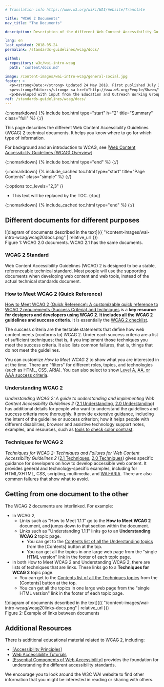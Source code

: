 ```yaml
---
# Translation info https://www.w3.org/wiki/WAI/Website/Translate

title: "WCAG 2 Documents"
nav_title: "The Documents"

description: Description of the different Web Content Accessibility Guidelines (WCAG) 2 technical documents.

lang: en
last_updated: 2018-05-24
permalink: /standards-guidelines/wcag/docs/

github:
  repository: w3c/wai-intro-wcag
  path: 'content/docs.md'

image: /content-images/wai-intro-wcag/general-social.jpg
footer: >
  <p><strong>Date:</strong> Updated 24 May 2018. First published July 2005.</p>
  <p><strong>Editor:</strong> <a href="http://www.w3.org/People/Shawn/">Shawn Lawton Henry</a>.</p>
  <p>Developed with input from the Education and Outreach Working Group (<a href="https://www.w3.org/WAI/about/groups/eowg/">EOWG</a>).</p>
ref: /standards-guidelines/wcag/docs/
---
```



{::nomarkdown}
{% include box.html type="start" h="2" title="Summary" class="full" %}
{:/}

This page describes the different Web Content Accessibility Guidelines (WCAG) 2 technical documents. It helps you know where to go for which type of information.

For background and an introduction to WCAG, see [[Web Content Accessibility Guidelines (WCAG) Overview]](/standards-guidelines/wcag/).

{::nomarkdown}
{% include box.html type="end" %}
{:/}

{::nomarkdown}
{% include_cached toc.html type="start" title="Page Contents" class="simple" %}
{:/}

{::options toc_levels="2,3" /}

-   This text will be replaced by the TOC.
{:toc}

{::nomarkdown}
{% include_cached toc.html type="end" %}
{:/}


## Different documents for different purposes

![diagram of documents described in the text]({{ "/content-images/wai-intro-wcag/wcag20docs.png" | relative_url }})<br>Figure 1: WCAG 2.0 documents. WCAG 2.1 has the same documents.

### WCAG 2 Standard

Web Content Accessibility Guidelines (WCAG) 2 is designed to be a stable, referenceable technical standard. Most people will use the supporting documents when developing web content and web tools, instead of the actual technical standards document.

### How to Meet WCAG 2 (Quick Reference)

[How to Meet WCAG 2 (Quick Reference): A customizable quick reference to WCAG 2 requirements (Success Criteria) and techniques](http://www.w3.org/WAI/WCAG21/quickref/) is a **key resource for designers and developers using WCAG 2. It includes all the WCAG 2 guidelines and success criteria**. It is essentially the [WCAG 2 checklist](http://www.w3.org/WAI/WCAG21/quickref/).

The success criteria are the testable statements that define how web content meets (conforms to) WCAG 2. Under each success criteria are a list of sufficient techniques; that is, if you implement those techniques you meet the success criteria. It also lists common failures, that is, things that do not meet the guidelines.

You can customize _How to Meet WCAG 2_ to show what you are interested in at the time. There are "filters" for different roles, topics, and technologies (such as HTML, CSS, ARIA). You can also select to show [Level A, AA, or AAA success criteria](https://www.w3.org/WAI/WCAG21/Understanding/conformance#levels).

### Understanding WCAG 2

_Understanding WCAG 2: A guide to understanding and implementing Web Content Accessibility Guidelines 2_ ([2.1 Understanding](https://www.w3.org/WAI/WCAG21/Understanding/), [2.0 Understanding](https://www.w3.org/TR/UNDERSTANDING-WCAG20/)) has additional details for people who want to understand the guidelines and success criteria more thoroughly. It provide extensive guidance, including the intent of the guideline or success criterion; how it helps people with different disabilities, browser and assistive technology support notes, examples, and resources, such as [tools to check color contrast](https://www.w3.org/WAI/WCAG21/Understanding/contrast-minimum.html#resources).

### Techniques for WCAG 2

_Techniques for WCAG 2: Techniques and Failures for Web Content Accessibility Guidelines 2_ ([2.1 Techniques]( https://www.w3.org/WAI/WCAG21/Techniques/), [2.0 Techniques](https://www.w3.org/TR/WCAG20-TECHS/)) gives specific guidance for developers on how to develop accessible web content. It provides general and technology-specific examples, including for HTML/XHTML, CSS, scripting, multimedia, and [WAI-ARIA](/standards-guidelines/aria/). There are also common failures that show what to avoid.

## Getting from one document to the other

The WCAG 2 documents are interlinked. For example:

-   In WCAG 2,
    -   Links such as "How to Meet 1.1.1" go to the **How to Meet WCAG 2** document, and jumps down to that section within the document.
    -   Links such as "Understanding 1.1.1" links go to an **Understanding WCAG 2** topic page.
        -   You can get to the [Contents list of all the Understanding topics](https://www.w3.org/WAI/WCAG21/Understanding/#understanding-pages) from the [Contents] button at the top.
        -   You can get all the topics in one large web page from the "single HTML version" link in the footer of each topic page.
-   In both How to Meet WCAG 2 and Understanding WCAG 2, there are lists of techniques that are links. These links go to a **Techniques for WCAG 2** topic page.
    -   You can get to the [Contents list of all the Techniques topics](https://www.w3.org/WAI/WCAG21/Techniques/#techniques) from the [Contents] button at the top.
    -   You can get all the topics in one large web page from the "single HTML version" link in the footer of each topic page.

![diagram of documents described in the text]({{ "/content-images/wai-intro-wcag/wcag20links-docs.png" | relative_url }})<br>
Figure 2: Example of links between documents

## Additional Resources

There is additional educational material related to WCAG 2, including:

- [[Accessibility Principles]](/fundamentals/accessibility-principles/)
- [Web Accessibility Tutorials](https://www.w3.org/WAI/tutorials/)
- [[Essential Components of Web Accessibility]](/fundamentals/components/) provides the foundation for understanding the different accessibility standards.

We encourage you to look around the W3C WAI website to find other information that you might be interested in reading or sharing with others.
